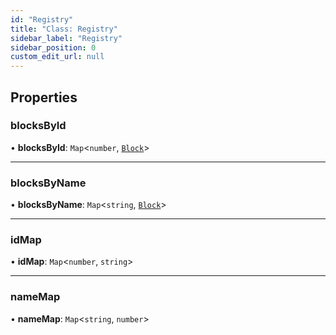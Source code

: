 ```yaml
---
id: "Registry"
title: "Class: Registry"
sidebar_label: "Registry"
sidebar_position: 0
custom_edit_url: null
---
```


## Properties

### blocksById

• **blocksById**: `Map`<`number`, [`Block`](../modules.md#block-120)\>

___

### blocksByName

• **blocksByName**: `Map`<`string`, [`Block`](../modules.md#block-120)\>

___

### idMap

• **idMap**: `Map`<`number`, `string`\>

___

### nameMap

• **nameMap**: `Map`<`string`, `number`\>
